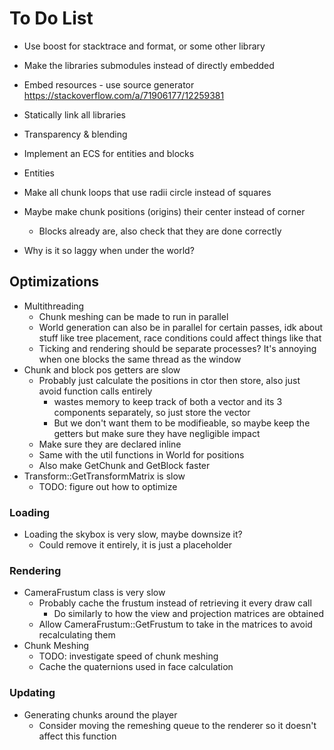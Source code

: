 # To Do List

- Use boost for stacktrace and format, or some other library

- Make the libraries submodules instead of directly embedded
- Embed resources - use source generator https://stackoverflow.com/a/71906177/12259381
- Statically link all libraries
- Transparency & blending
- Implement an ECS for entities and blocks
- Entities
- Make all chunk loops that use radii circle instead of squares
- Maybe make chunk positions (origins) their center instead of corner
    - Blocks already are, also check that they are done correctly
- Why is it so laggy when under the world?

## Optimizations

- Multithreading
    - Chunk meshing can be made to run in parallel
    - World generation can also be in parallel for certain passes, idk about stuff like tree placement, race conditions could affect things like that
    - Ticking and rendering should be separate processes? It's annoying when one blocks the same thread as the window
- Chunk and block pos getters are slow
    - Probably just calculate the positions in ctor then store, also just avoid function calls entirely
        - wastes memory to keep track of both a vector and its 3 components separately, so just store the vector
        - But we don't want them to be modifieable, so maybe keep the getters but make sure they have negligible impact
    - Make sure they are declared inline
    - Same with the util functions in World for positions
    - Also make GetChunk and GetBlock faster
- Transform::GetTransformMatrix is slow
    - TODO: figure out how to optimize

### Loading

- Loading the skybox is very slow, maybe downsize it?
    - Could remove it entirely, it is just a placeholder

### Rendering

- CameraFrustum class is very slow
    - Probably cache the frustum instead of retrieving it every draw call
        - Do similarly to how the view and projection matrices are obtained
    - Allow CameraFrustum::GetFrustum to take in the matrices to avoid recalculating them
- Chunk Meshing
    - TODO: investigate speed of chunk meshing
    - Cache the quaternions used in face calculation

### Updating

- Generating chunks around the player
    - Consider moving the remeshing queue to the renderer so it doesn't affect this function
